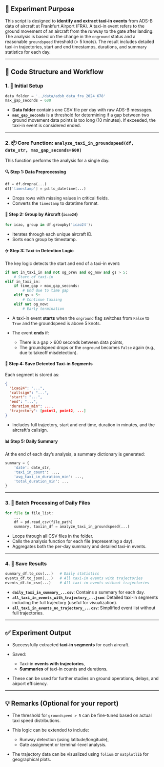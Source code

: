 
## 🧪 Experiment Purpose

This script is designed to **identify and extract taxi-in events** from ADS-B data of aircraft at Frankfurt Airport (FRA). A taxi-in event refers to the ground movement of an aircraft from the runway to the gate after landing. The analysis is based on the change in the `onground` status and a reasonable `groundspeed` threshold (> 5 knots). The result includes detailed taxi-in trajectories, start and end timestamps, durations, and summary statistics for each day.

---

## 🧱 Code Structure and Workflow

### 1. 📂 Initial Setup

```python
data_folder = '../data/adsb_data_fra_2024_678'
max_gap_seconds = 600
```

* **Data folder** contains one CSV file per day with raw ADS-B messages.
* **`max_gap_seconds`** is a threshold for determining if a gap between two ground movement data points is too long (10 minutes). If exceeded, the taxi-in event is considered ended.

---

### 2. 📦 Core Function: `analyze_taxi_in_groundspeed(df, date_str, max_gap_seconds=600)`

This function performs the analysis for a single day.

#### 🔍 Step 1: Data Preprocessing

```python
df = df.dropna(...)
df['timestamp'] = pd.to_datetime(...)
```

* Drops rows with missing values in critical fields.
* Converts the `timestamp` to datetime format.

#### 🔄 Step 2: Group by Aircraft (`icao24`)

```python
for icao, group in df.groupby('icao24'):
```

* Iterates through each unique aircraft ID.
* Sorts each group by timestamp.

#### ✈️ Step 3: Taxi-in Detection Logic

The key logic detects the start and end of a taxi-in event:

```python
if not in_taxi_in and not og_prev and og_now and gs > 5:
    # Start of taxi-in
elif in_taxi_in:
    if time_gap > max_gap_seconds:
        # End due to time gap
    elif gs > 5:
        # Continue taxiing
    elif not og_now:
        # Early termination
```

* A taxi-in event **starts** when the `onground` flag switches from `False` to `True` and the groundspeed is above 5 knots.
* The event **ends** if:

  * There is a gap > 600 seconds between data points,
  * The groundspeed drops or the `onground` becomes `False` again (e.g., due to takeoff misdetection).

#### 📝 Step 4: Save Detected Taxi-in Segments

Each segment is stored as:

```json
{
  "icao24": "...",
  "callsign": "...",
  "start": "...",
  "end": "...",
  "duration_min": ...,
  "trajectory": [point1, point2, ...]
}
```

* Includes full trajectory, start and end time, duration in minutes, and the aircraft's callsign.

#### 📊 Step 5: Daily Summary

At the end of each day’s analysis, a summary dictionary is generated:

```python
summary = {
    'date': date_str,
    'taxi_in_count': ...,
    'avg_taxi_in_duration_min': ...,
    'total_duration_min': ...
}
```

---

### 3. 🔁 Batch Processing of Daily Files

```python
for file in file_list:
    ...
    df = pd.read_csv(file_path)
    summary, taxiin_df = analyze_taxi_in_groundspeed(...)
```

* Loops through all CSV files in the folder.
* Calls the analysis function for each file (representing a day).
* Aggregates both the per-day summary and detailed taxi-in events.

---

### 4. 💾 Save Results

```python
summary_df.to_csv(...)   # Daily statistics
events_df.to_json(...)   # All taxi-in events with trajectories
events_df.to_csv(...)    # All taxi-in events without trajectories
```

* **`daily_taxi_in_summary_...csv`**: Contains a summary for each day.
* **`all_taxi_in_events_with_trajectory_...json`**: Detailed taxi-in segments including the full trajectory (useful for visualization).
* **`all_taxi_in_events_no_trajectory_...csv`**: Simplified event list without full trajectories.

---

## ✅ Experiment Output

* Successfully extracted **taxi-in segments** for each aircraft.
* Saved:

  * Taxi-in **events with trajectories**,
  * **Summaries** of taxi-in counts and durations.
* These can be used for further studies on ground operations, delays, and airport efficiency.

---

## 💡 Remarks (Optional for your report)

* The threshold for `groundspeed > 5` can be fine-tuned based on actual taxi speed distributions.
* This logic can be extended to include:

  * Runway detection (using latitude/longitude),
  * Gate assignment or terminal-level analysis.
* The trajectory data can be visualized using `folium` or `matplotlib` for geographical plots.


